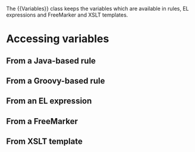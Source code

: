 The {{Variables}} class keeps the variables which are available in rules, EL expressions and FreeMarker and XSLT templates.

# Accessing variables

## From a Java-based rule

## From a Groovy-based rule

## From an EL expression

## From a FreeMarker

## From XSLT template
